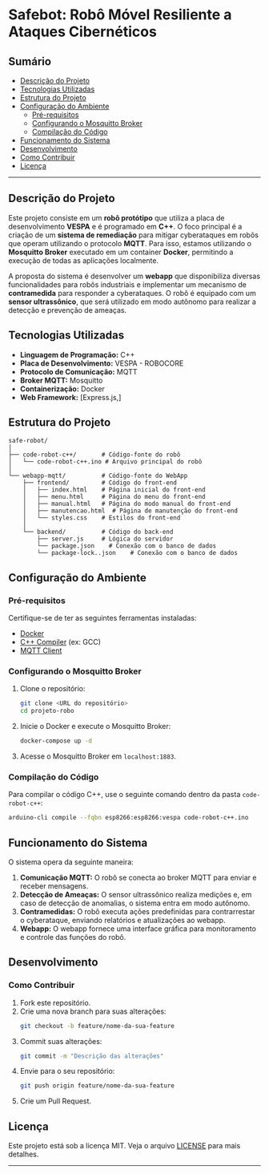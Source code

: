 # Safebot: Robô Móvel Resiliente a Ataques Cibernéticos

## Sumário

- [Descrição do Projeto](#descrição-do-projeto)
- [Tecnologias Utilizadas](#tecnologias-utilizadas)
- [Estrutura do Projeto](#estrutura-do-projeto)
- [Configuração do Ambiente](#configuração-do-ambiente)
  - [Pré-requisitos](#pré-requisitos)
  - [Configurando o Mosquitto Broker](#configurando-o-mosquitto-broker)
  - [Compilação do Código](#compilação-do-código)
- [Funcionamento do Sistema](#funcionamento-do-sistema)
- [Desenvolvimento](#desenvolvimento)
- [Como Contribuir](#como-contribuir)
- [Licença](#licença)

---

## Descrição do Projeto

Este projeto consiste em um **robô protótipo** que utiliza a placa de desenvolvimento **VESPA** e é programado em **C++**. O foco principal é a criação de um **sistema de remediação** para mitigar cyberataques em robôs que operam utilizando o protocolo **MQTT**. Para isso, estamos utilizando o **Mosquitto Broker** executado em um container **Docker**, permitindo a execução de todas as aplicações localmente.

A proposta do sistema é desenvolver um **webapp** que disponibiliza diversas funcionalidades para robôs industriais e implementar um mecanismo de **contramedida** para responder a cyberataques. O robô é equipado com um **sensor ultrassônico**, que será utilizado em modo autônomo para realizar a detecção e prevenção de ameaças.

## Tecnologias Utilizadas

- **Linguagem de Programação:** C++
- **Placa de Desenvolvimento:** VESPA - ROBOCORE
- **Protocolo de Comunicação:** MQTT
- **Broker MQTT:** Mosquitto
- **Containerização:** Docker
- **Web Framework:** [Express.js,]

## Estrutura do Projeto

```plaintext
safe-robot/
│
├── code-robot-c++/       # Código-fonte do robô
│   └── code-robot-c++.ino # Arquivo principal do robô
│
└── webapp-mqtt/          # Código-fonte do WebApp
    ├── frontend/         # Código do front-end
    │   ├── index.html    # Página inicial do front-end
    │   ├── menu.html     # Página do menu do front-end
    │   ├── manual.html   # Página do modo manual do front-end
    │   ├── manutencao.html  # Página de manutenção do front-end
    │   └── styles.css    # Estilos do front-end
    │
    └── backend/          # Código do back-end
        ├── server.js     # Lógica do servidor
        └── package.json    # Conexão com o banco de dados
        └── package-lock..json    # Conexão com o banco de dados

```

## Configuração do Ambiente

### Pré-requisitos

Certifique-se de ter as seguintes ferramentas instaladas:

- [Docker](https://www.docker.com/get-started)
- [C++ Compiler](https://gcc.gnu.org/) (ex: GCC)
- [MQTT Client](https://mosquitto.org/)

### Configurando o Mosquitto Broker

1. Clone o repositório:
   ```bash
   git clone <URL do repositório>
   cd projeto-robo
   ```

2. Inicie o Docker e execute o Mosquitto Broker:
   ```bash
   docker-compose up -d
   ```

3. Acesse o Mosquitto Broker em `localhost:1883`.

### Compilação do Código

Para compilar o código C++, use o seguinte comando dentro da pasta `code-robot-c++`:

```bash
arduino-cli compile --fqbn esp8266:esp8266:vespa code-robot-c++.ino
```

## Funcionamento do Sistema

O sistema opera da seguinte maneira:

1. **Comunicação MQTT:** O robô se conecta ao broker MQTT para enviar e receber mensagens.
2. **Detecção de Ameaças:** O sensor ultrassônico realiza medições e, em caso de detecção de anomalias, o sistema entra em modo autônomo.
3. **Contramedidas:** O robô executa ações predefinidas para contrarrestar o cyberataque, enviando relatórios e atualizações ao webapp.
4. **Webapp:** O webapp fornece uma interface gráfica para monitoramento e controle das funções do robô.

## Desenvolvimento

### Como Contribuir

1. Fork este repositório.
2. Crie uma nova branch para suas alterações:
   ```bash
   git checkout -b feature/nome-da-sua-feature
   ```
3. Commit suas alterações:
   ```bash
   git commit -m "Descrição das alterações"
   ```
4. Envie para o seu repositório:
   ```bash
   git push origin feature/nome-da-sua-feature
   ```
5. Crie um Pull Request.

## Licença

Este projeto está sob a licença MIT. Veja o arquivo [LICENSE](LICENSE) para mais detalhes.

---
